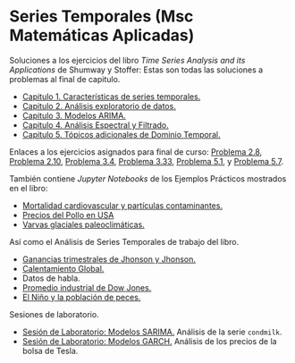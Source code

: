 # Series Temporales (Msc Matemáticas Aplicadas)

Soluciones a los ejercicios del libro _Time Series Analysis and its Applications_ de Shumway y Stoffer: Estas son todas las soluciones a problemas al final de capitulo. 
 * [Capitulo 1. Características de series temporales.](https://github.com/Ryuta2329/Msc-Math-Applied/blob/main/Series%20Temporales/output/Shumway-Stoffer-Solutions.md#capitulo-1)
 * [Capitulo 2. Análisis exploratorio de datos.](https://github.com/Ryuta2329/Msc-Math-Applied/blob/main/Series%20Temporales/output/Shumway-Stoffer-Solutions.md#capitulo-2)
 * [Capitulo 3. Modelos ARIMA.](https://github.com/Ryuta2329/Msc-Math-Applied/blob/main/Series%20Temporales/output/Shumway-Stoffer-Solutions.md#capitulo-3)
 * [Capitulo 4. Análisis Espectral y Filtrado.](https://github.com/Ryuta2329/Msc-Math-Applied/blob/main/Series%20Temporales/output/Shumway-Stoffer-Solutions.md#capitulo-4)
 * [Capitulo 5. Tópicos adicionales de Dominio Temporal.](https://github.com/Ryuta2329/Msc-Math-Applied/blob/main/Series%20Temporales/output/Shumway-Stoffer-Solutions.md#capitulo-5)
 
Enlaces a los ejercicios asignados para final de curso: <a href="/output/Shumway-Stoffer-Solutions.md#problema-2-8">Problema 2.8</a>, <a href="/Series%20Temporales/output/Shumway-Stoffer-Solutions.md#problema-2-10">Problema 2.10</a>, <a href="https://github.com/Ryuta2329/Msc-Math-Applied/blob/main/Series%20Temporales/output/Shumway-Stoffer-Solutions.md#problema-3-4">Problema 3.4</a>, <a href="https://github.com/Ryuta2329/Msc-Math-Applied/blob/main/Series%20Temporales/output/Shumway-Stoffer-Solutions.md#problema-3-33">Problema 3.33</a>, <a href="https://github.com/Ryuta2329/Msc-Math-Applied/blob/main/Series%20Temporales/output/Shumway-Stoffer-Solutions.md#problema-5-1">Problema 5.1</a>, y <a href="https://github.com/Ryuta2329/Msc-Math-Applied/blob/main/Series%20Temporales/output/Shumway-Stoffer-Solutions.md#problema-5-7">Problema 5.7</a>.

También contiene _Jupyter Notebooks_ de los Ejemplos Prácticos mostrados en el libro: 
 * [Mortalidad cardiovascular y partículas contaminantes.](https://github.com/Ryuta2329/Msc-Math-Applied/blob/main/Series%20Temporales/output/Pollution-Mortality-example.md)
 * [Precios del Pollo en USA](https://github.com/Ryuta2329/Msc-Math-Applied/blob/main/Series%20Temporales/output/chicken_price_example.ipynb)
 * [Varvas glaciales paleoclimáticas.](https://github.com/Ryuta2329/Msc-Math-Applied/blob/main/Series%20Temporales/output/paleoclimatic_varves_example.ipynb)
 
Así como el Análisis de Series Temporales de trabajo del libro. 
 * [Ganancias trimestrales de Jhonson y Jhonson.]()
 * [Calentamiento Global.](https://github.com/Ryuta2329/Msc-Math-Applied/blob/main/Series%20Temporales/colab-nb/)
 * Datos de habla.
 * [Promedio industrial de Dow Jones.]()
 * [El Niño y la población de peces.](https://github.com/Ryuta2329/Msc-Math-Applied/blob/main/Series%20Temporales/colab-nb/SOI-Recruitment-example.ipynb)

Sesiones de laboratorio.
 * [Sesión de Laboratorio: Modelos SARIMA.](https://github.com/Ryuta2329/Msc-Math-Applied/blob/main/Series%20Temporales/output/Lab-Session-8-FPP-2.md) Análisis de la serie ```condmilk```.
 * [Sesión de Laboratorio: Modelos GARCH.](https://github.com/Ryuta2329/Msc-Math-Applied/blob/main/Series%20Temporales/output/Lab-Session-GARCH-2.md) Análisis de los precios de la bolsa de Tesla.
 